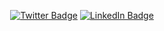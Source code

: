 <p align="center">
<a href="https://twitter.com/khodizoda"><img src="https://img.icons8.com/nolan/45/twitter-squared.png" alt="Twitter Badge"/></a>
<a href="https://www.linkedin.com/in/khodizoda/"><img src="https://img.icons8.com/nolan/45/linkedin.png" alt="LinkedIn Badge"/></a>
</p>
